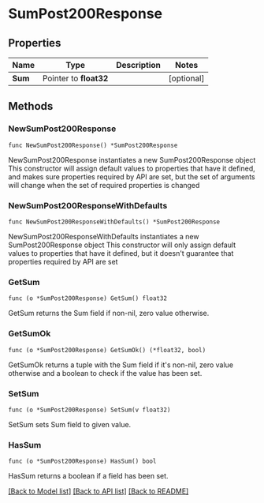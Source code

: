 # SumPost200Response

## Properties

Name | Type | Description | Notes
------------ | ------------- | ------------- | -------------
**Sum** | Pointer to **float32** |  | [optional] 

## Methods

### NewSumPost200Response

`func NewSumPost200Response() *SumPost200Response`

NewSumPost200Response instantiates a new SumPost200Response object
This constructor will assign default values to properties that have it defined,
and makes sure properties required by API are set, but the set of arguments
will change when the set of required properties is changed

### NewSumPost200ResponseWithDefaults

`func NewSumPost200ResponseWithDefaults() *SumPost200Response`

NewSumPost200ResponseWithDefaults instantiates a new SumPost200Response object
This constructor will only assign default values to properties that have it defined,
but it doesn't guarantee that properties required by API are set

### GetSum

`func (o *SumPost200Response) GetSum() float32`

GetSum returns the Sum field if non-nil, zero value otherwise.

### GetSumOk

`func (o *SumPost200Response) GetSumOk() (*float32, bool)`

GetSumOk returns a tuple with the Sum field if it's non-nil, zero value otherwise
and a boolean to check if the value has been set.

### SetSum

`func (o *SumPost200Response) SetSum(v float32)`

SetSum sets Sum field to given value.

### HasSum

`func (o *SumPost200Response) HasSum() bool`

HasSum returns a boolean if a field has been set.


[[Back to Model list]](../README.md#documentation-for-models) [[Back to API list]](../README.md#documentation-for-api-endpoints) [[Back to README]](../README.md)


